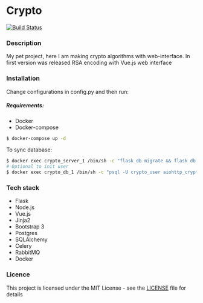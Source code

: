# Crypto

[![Build Status](https://travis-ci.org/BigBlackWolf/crypto.svg?branch=master)](https://travis-ci.org/BigBlackWolf/crypto)

### Description
My pet project, here I am making crypto algorithms with web-interface.
In first version was released RSA encoding with Vue.js web interface


### Installation

Change configurations in config.py and then run:

##### Requirements:
* Docker
* Docker-compose

```bash
$ docker-compose up -d
```

To sync database:
```bash
$ docker exec crypto_server_1 /bin/sh -c "flask db migrate && flask db upgrade"
# Optional to init user
$ docker exec crypto_db_1 /bin/sh -c "psql -U crypto_user aiohttp_crypto -c "INSERT INTO users(cookie) VALUES ('test');""
```


### Tech stack

* Flask
* Node.js
* Vue.js
* Jinja2
* Bootstrap 3
* Postgres
* SQLAlchemy
* Celery
* RabbitMQ
* Docker

### Licence

This project is licensed under the MIT License - see the [LICENSE](LICENSE) file for details
